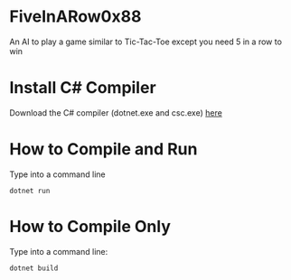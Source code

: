 # FiveInARow0x88
An AI to play a game similar to Tic-Tac-Toe except you need 5 in a row to win

# Install C# Compiler
Download the C# compiler (dotnet.exe and csc.exe) [here](https://www.microsoft.com/net/download/thank-you/dotnet-sdk-2.1.300-windows-x64-installer)

# How to Compile and Run
Type into a command line
```
dotnet run
```

# How to Compile Only
Type into a command line:
```
dotnet build
```


